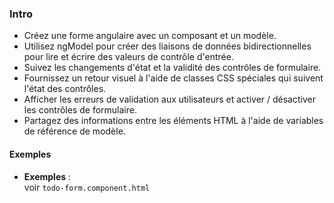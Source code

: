### Intro
* Créez une forme angulaire avec un composant et un modèle.
* Utilisez ngModel pour créer des liaisons de données bidirectionnelles pour lire et écrire des valeurs de contrôle d'entrée.
* Suivez les changements d'état et la validité des contrôles de formulaire.
* Fournissez un retour visuel à l'aide de classes CSS spéciales qui suivent l'état des contrôles.
* Afficher les erreurs de validation aux utilisateurs et activer / désactiver les contrôles de formulaire.
* Partagez des informations entre les éléments HTML à l'aide de variables de référence de modèle.

#### Exemples
* <strong>Exemples</strong> : <br>
voir `todo-form.component.html`
